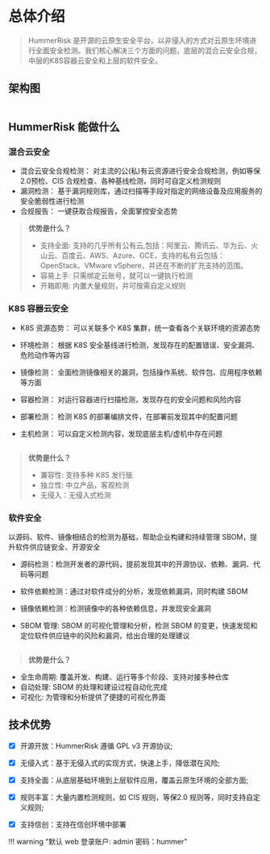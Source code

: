 # 总体介绍

> HummerRisk 是开源的云原生安全平台，以非侵入的方式对云原生环境进行全面安全检测。我们核心解决三个方面的问题，底层的混合云安全合规，中层的K8S容器云安全和上层的软件安全。

## 架构图

<img src="https://hummerrisk-1312321453.cos.ap-beijing.myqcloud.com/architecturev.png" alt="">

## HummerRisk 能做什么
### **混合云安全**
* 混合云安全合规检测：
  对主流的公(私)有云资源进行安全合规检测，例如等保2.0预检、CIS 合规检查、各种基线检测，同时可自定义检测规则
* 漏洞检测：
  基于漏洞规则库，通过扫描等手段对指定的网络设备及应用服务的安全脆弱性进行检测
* 合规报告：
  一键获取合规报告，全面掌控安全态势
  <img src="https://hummerrisk-1312321453.cos.ap-beijing.myqcloud.com/multicloud.png" alt="">
>**优势是什么？**
> * 支持全面: 支持的几乎所有公有云,包括：阿里云、腾讯云、华为云、火山云、百度云、AWS、Azure、GCE，支持的私有云包括：OpenStack、VMware vSphere，并还在不断的扩充支持的范围。  
> * 容易上手: 只需绑定云账号，就可以一键执行检测  
> * 开箱即用: 内置大量规则，并可按需自定义规则  


### **K8S 容器云安全**
* K8S 资源态势：
  可以关联多个 K8S 集群，统一查看各个关联环境的资源态势
* 环境检测：
  根据 K8S 安全基线进行检测，发现存在的配置错误、安全漏洞、危险动作等内容
* 镜像检测：
  全面检测镜像相关的漏洞，包括操作系统、软件包、应用程序依赖等方面
* 容器检测：
  对运行容器进行扫描检测，发现存在的安全问题和风险内容
* 部署检测：
  检测 K8S 的部署编排文件，在部署前发现其中的配置问题
* 主机检测：
  可以自定义检测内容，发现底层主机/虚机中存在问题

  <img src="https://hummerrisk-1312321453.cos.ap-beijing.myqcloud.com/k8s.png" alt="">
>**优势是什么？**  
> * 兼容性: 支持多种 K8S 发行版  
> * 独立性: 中立产品，客观检测  
> * 无侵入：无侵入式检测  

### **软件安全**

以源码、软件、镜像相结合的检测为基础，帮助企业构建和持续管理 SBOM，提升软件供应链安全、开源安全
  
* 源码检测：检测开发者的源代码，提前发现其中的开源协议、依赖、漏洞、代码等问题
* 软件依赖检测：通过对软件成分的分析，发现依赖漏洞，同时构建 SBOM
* 镜像依赖检测：检测镜像中的各种依赖信息，并发现安全漏洞
* SBOM 管理: SBOM 的可视化管理和分析，检测 SBOM 的变更，快速发现和定位软件供应链中的风险和漏洞，给出合理的处理建议

  <img src="https://hummerrisk-1312321453.cos.ap-beijing.myqcloud.com/software.png" alt="">

>**优势是什么？**  
* 全生命周期: 覆盖开发、构建、运行等多个阶段、支持对接多种仓库  
* 自动处理: SBOM 的处理和建设过程自动化完成  
* 可视化: 为管理和分析提供了便捷的可视化界面  



## 技术优势

- [x] 开源开放：HummerRisk 遵循 GPL v3 开源协议;
- [x] 无侵入式：基于无侵入式的实现方式，快速上手，降低潜在风险;
- [x] 支持全面：从底层基础环境到上层软件应用，覆盖云原生环境的全部方面;
- [x] 规则丰富：大量内置检测规则，如 CIS 规则，等保2.0 规则等，同时支持自定义规则;
- [x] 支持信创：支持在信创环境中部署


!!! warning "默认 web 登录账户: admin 密码：hummer"
